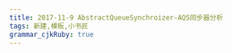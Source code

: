 ```yaml
---
title: 2017-11-9 AbstractQueueSynchroizer-AQS同步器分析 
tags: 新建,模板,小书匠
grammar_cjkRuby: true
---
```



